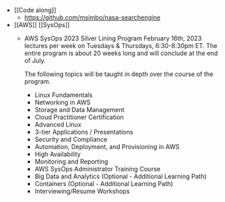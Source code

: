 - [[Code along]]
	- https://github.com/msimbo/nasa-searchengine
- [[AWS]] [[SysOps]]
	- AWS SysOps 
	  2023 Silver Lining Program
	  February 16th, 2023
	  lectures per week on Tuesdays & Thursdays, 6:30-8:30pm ET. 
	  The entire program is about 20 weeks long and will conclude at the end of July.
	  
	  The following topics will be taught in depth over the course of the program. 
	  * Linux Fundamentals
	  * Networking in AWS
	  * Storage and Data Management
	  * Cloud Practitioner Certification
	  * Advanced Linux
	  * 3-tier Applications / Presentations
	  * Security and Compliance
	  * Automation, Deployment, and Provisioning in AWS
	  * High Availability
	  * Monitoring and Reporting
	  * AWS SysOps Administrator Training Course
	  * Big Data and Analytics (Optional - Additional Learning Path)
	  * Containers (Optional - Additional Learning Path)
	  * Interviewing/Resume Workshops